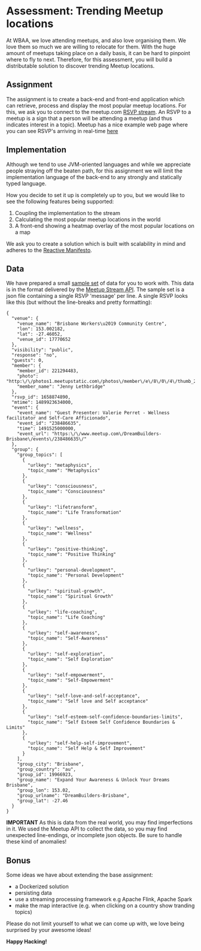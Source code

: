 # Assessment: Trending Meetup locations 
At WBAA, we love attending meetups, and also love organising them. We love them so much we are willing to relocate for them. With the huge amount of meetups taking place on a daily basis, it can be hard to pinpoint where to fly to next. Therefore, for this assessment, you will build a distributable solution to discover trending Meetup locations. 

## Assignment
The assignment is to create a back-end and front-end application which can retrieve, process and display the most popular meetup locations. For this, we ask you to connect to the meetup.com [RSVP stream](http://meetup.github.io/stream/rsvpTicker/). An RSVP to a meetup is a sign that a person will be attending a meetup (and thus indicates interest in a topic). Meetup has a nice example web page where you can see RSVP's arriving in real-time [here](http://meetup.github.io/stream/rsvpTicker/)

## Implementation
Although we tend to use JVM-oriented languages and while we appreciate people straying off the beaten path, for this assignment we will limit the implementation language of the back-end to any strongly and statically typed language.

How you decide to set it up is completely up to you, but we would like to see the following features being supported:
1. Coupling the implementation to the stream
1. Calculating the most popular meetup locations in the world
1. A front-end showing a heatmap overlay of the most popular locations on a map

We ask you to create a solution which is built with scalability in mind and adheres to the [Reactive Manifesto](https://www.reactivemanifesto.org/).

## Data
We have prepared a small [sample set](meetup.json) of data for you to work with. This data is in the format delivered by the [Meetup Stream API](https://www.meetup.com/meetup_api/docs/stream/2/rsvps). The sample set is a json file containing a single RSVP 'message' per line.
A single RSVP looks like this (but without the line-breaks and pretty formatting):
```
{
  "venue": {
    "venue_name": "Brisbane Workers\u2019 Community Centre",
    "lon": 153.002182,
    "lat": -27.46052,
    "venue_id": 17770652
  },
  "visibility": "public",
  "response": "no",
  "guests": 0,
  "member": {
    "member_id": 221294483,
    "photo": "http:\/\/photos1.meetupstatic.com\/photos\/member\/e\/8\/0\/4\/thumb_263939396.jpeg",
    "member_name": "Jenny Lethbridge"
  },
  "rsvp_id": 1658874890,
  "mtime": 1489923634000,
  "event": {
    "event_name": "Guest Presenter: Valerie Perret - Wellness facilitator and Self-Care Afficionado",
    "event_id": "238486635",
    "time": 1491525000000,
    "event_url": "https:\/\/www.meetup.com\/DreamBuilders-Brisbane\/events\/238486635\/"
  },
  "group": {
    "group_topics": [
      {
        "urlkey": "metaphysics",
        "topic_name": "Metaphysics"
      },
      {
        "urlkey": "consciousness",
        "topic_name": "Consciousness"
      },
      {
        "urlkey": "lifetransform",
        "topic_name": "Life Transformation"
      },
      {
        "urlkey": "wellness",
        "topic_name": "Wellness"
      },
      {
        "urlkey": "positive-thinking",
        "topic_name": "Positive Thinking"
      },
      {
        "urlkey": "personal-development",
        "topic_name": "Personal Development"
      },
      {
        "urlkey": "spiritual-growth",
        "topic_name": "Spiritual Growth"
      },
      {
        "urlkey": "life-coaching",
        "topic_name": "Life Coaching"
      },
      {
        "urlkey": "self-awareness",
        "topic_name": "Self-Awareness"
      },
      {
        "urlkey": "self-exploration",
        "topic_name": "Self Exploration"
      },
      {
        "urlkey": "self-empowerment",
        "topic_name": "Self-Empowerment"
      },
      {
        "urlkey": "self-love-and-self-acceptance",
        "topic_name": "Self love and Self acceptance"
      },
      {
        "urlkey": "self-esteem-self-confidence-boundaries-limits",
        "topic_name": "Self Esteem Self Confidence Boundaries & Limits"
      },
      {
        "urlkey": "self-help-self-improvement",
        "topic_name": "Self Help & Self Improvement"
      }
    ],
    "group_city": "Brisbane",
    "group_country": "au",
    "group_id": 19966923,
    "group_name": "Expand Your Awareness & Unlock Your Dreams   Brisbane",
    "group_lon": 153.02,
    "group_urlname": "DreamBuilders-Brisbane",
    "group_lat": -27.46
  }
}
```
__IMPORTANT__
As this is data from the real world, you may find imperfections in it. We used the Meetup API to collect the data, so you may find unexpected line-endings, or incomplete json objects. Be sure to handle these kind of anomalies!

## Bonus
Some ideas we have about extending the base assignment:
 - a Dockerized solution
 - persisting data
 - use a streaming processing framework e.g Apache Flink, Apache Spark
 - make the map interactive (e.g. when clicking on a country show tranding topics)

Please do not limit yourself to what we can come up with, we love being surprised by your awesome ideas! 

__Happy Hacking!__